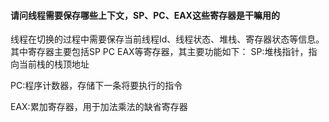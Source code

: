 #### 请问线程需要保存哪些上下文，SP、PC、EAX这些寄存器是干嘛用的

线程在切换的过程中需要保存当前线程Id、线程状态、堆栈、寄存器状态等信息。其中寄存器主要包括SP PC EAX等寄存器，其主要功能如下：
SP:堆栈指针，指向当前栈的栈顶地址

PC:程序计数器，存储下一条将要执行的指令

EAX:累加寄存器，用于加法乘法的缺省寄存器

